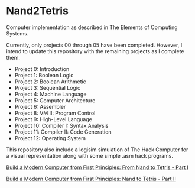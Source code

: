 # Nand2Tetris
Computer implementation as described in The Elements of Computing Systems.

Currently, only projects 00 through 05 have been completed. However, I intend to update this repository with the remaining projects as I complete them.

* Project 0: Introduction
* Project 1: Boolean Logic
* Project 2: Boolean Arithmetic
* Project 3: Sequential Logic
* Project 4: Machine Language
* Project 5: Computer Architecture
* Project 6: Assembler
* Project 8: VM II: Program Control
* Project 9: High-Level Language
* Project 10: Compiler I: Syntax Analysis
* Project 11: Compiler II: Code Generation
* Project 12: Operating System

This repository also include a logisim simulation of The Hack Computer for a visual representation along with some simple .asm hack programs.

[Build a Modern Computer from First Principles: From Nand to Tetris - Part I](https://www.coursera.org/learn/build-a-computer)

[Build a Modern Computer from First Principles: Nand to Tetris - Part II](https://www.coursera.org/learn/nand2tetris2)
